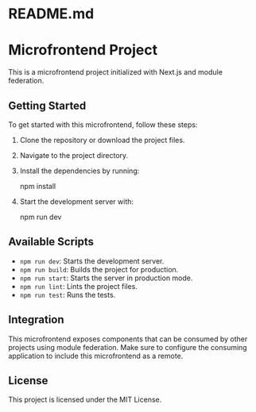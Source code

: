 # README.md

# Microfrontend Project

This is a microfrontend project initialized with Next.js and module federation.

## Getting Started

To get started with this microfrontend, follow these steps:

1. Clone the repository or download the project files.
2. Navigate to the project directory.
3. Install the dependencies by running:

   npm install

4. Start the development server with:

   npm run dev

## Available Scripts

- `npm run dev`: Starts the development server.
- `npm run build`: Builds the project for production.
- `npm run start`: Starts the server in production mode.
- `npm run lint`: Lints the project files.
- `npm run test`: Runs the tests.

## Integration

This microfrontend exposes components that can be consumed by other projects using module federation. Make sure to configure the consuming application to include this microfrontend as a remote.

## License

This project is licensed under the MIT License.